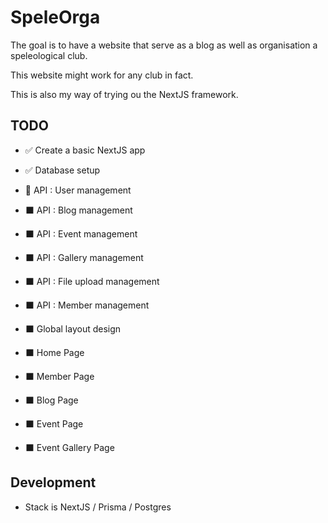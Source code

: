 # SpeleOrga

The goal is to have a website that serve as a blog as well as organisation a speleological club.

This website might work for any club in fact. 

This is also my way of trying ou the NextJS framework.

## TODO 

   - ✅ Create a basic NextJS app
   - ✅ Database setup

   - 🔄 API : User management
   - ⬛ API : Blog management
   - ⬛ API : Event management
   - ⬛ API : Gallery management
   - ⬛ API : File upload management
   - ⬛ API : Member management

   - ⬛ Global layout design
   - ⬛ Home Page
   - ⬛ Member Page
   - ⬛ Blog Page
   - ⬛ Event Page
   - ⬛ Event Gallery Page

## Development 

- Stack is NextJS / Prisma / Postgres

